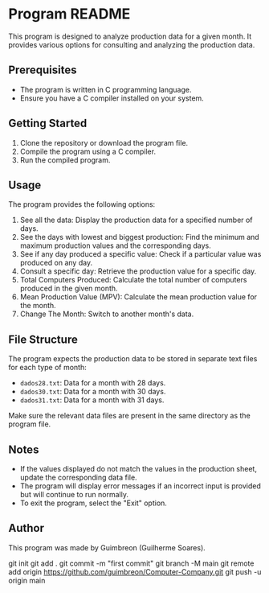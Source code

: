 # Program README

This program is designed to analyze production data for a given month. It provides various options for consulting and analyzing the production data.

## Prerequisites
- The program is written in C programming language.
- Ensure you have a C compiler installed on your system.

## Getting Started
1. Clone the repository or download the program file.
2. Compile the program using a C compiler.
3. Run the compiled program.

## Usage
The program provides the following options:

1. See all the data: Display the production data for a specified number of days.
2. See the days with lowest and biggest production: Find the minimum and maximum production values and the corresponding days.
3. See if any day produced a specific value: Check if a particular value was produced on any day.
4. Consult a specific day: Retrieve the production value for a specific day.
5. Total Computers Produced: Calculate the total number of computers produced in the given month.
6. Mean Production Value (MPV): Calculate the mean production value for the month.
7. Change The Month: Switch to another month's data.

## File Structure
The program expects the production data to be stored in separate text files for each type of month:

- `dados28.txt`: Data for a month with 28 days.
- `dados30.txt`: Data for a month with 30 days.
- `dados31.txt`: Data for a month with 31 days.

Make sure the relevant data files are present in the same directory as the program file.

## Notes
- If the values displayed do not match the values in the production sheet, update the corresponding data file.
- The program will display error messages if an incorrect input is provided but will continue to run normally.
- To exit the program, select the "Exit" option.

## Author
This program was made by Guimbreon (Guilherme Soares).


git init
git add .
git commit -m "first commit"
git branch -M main
git remote add origin https://github.com/guimbreon/Computer-Company.git
git push -u origin main
